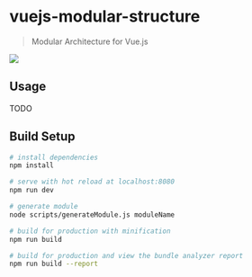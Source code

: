 # vuejs-modular-structure

> Modular Architecture for Vue.js
<img src="http://dl4.joxi.net/drive/2018/11/30/0029/1396/1926516/16/cceac8d51e.png"/>

## Usage

TODO

## Build Setup

``` bash
# install dependencies
npm install

# serve with hot reload at localhost:8080
npm run dev

# generate module
node scripts/generateModule.js moduleName

# build for production with minification
npm run build

# build for production and view the bundle analyzer report
npm run build --report

```



